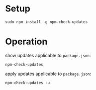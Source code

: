 

Setup
=====

```
sudo npm install -g npm-check-updates
```

Operation
=========


show updates applicable to `package.json`:
```
npm-check-updates 
```

apply updates applicable to `package.json`:
```
npm-check-updates -u
```
